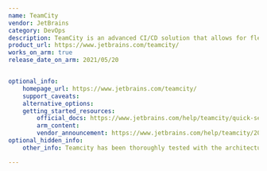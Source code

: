 ```yaml
---
name: TeamCity
vendor: JetBrains
category: DevOps
description: TeamCity is an advanced CI/CD solution that allows for flexible workflows, collaboration, and development practices.
product_url: https://www.jetbrains.com/teamcity/
works_on_arm: true
release_date_on_arm: 2021/05/20


optional_info:
    homepage_url: https://www.jetbrains.com/teamcity/
    support_caveats:
    alternative_options:
    getting_started_resources:
        official_docs: https://www.jetbrains.com/help/teamcity/quick-setup-guide.html#TeamCity+First+Start
        arm_content:
        vendor_announcement: https://www.jetbrains.com/help/teamcity/2021.1/teamcity-2021-1-release-notes.html
optional_hidden_info:
    other_info: Teamcity has been thoroughly tested with the architectures including Amazon ARM (Graviton). Kindly refer [here](https://www.jetbrains.com/help/teamcity/supported-platforms-and-environments.html#Supported+Platforms+for+TeamCity+Agent).

---
```


